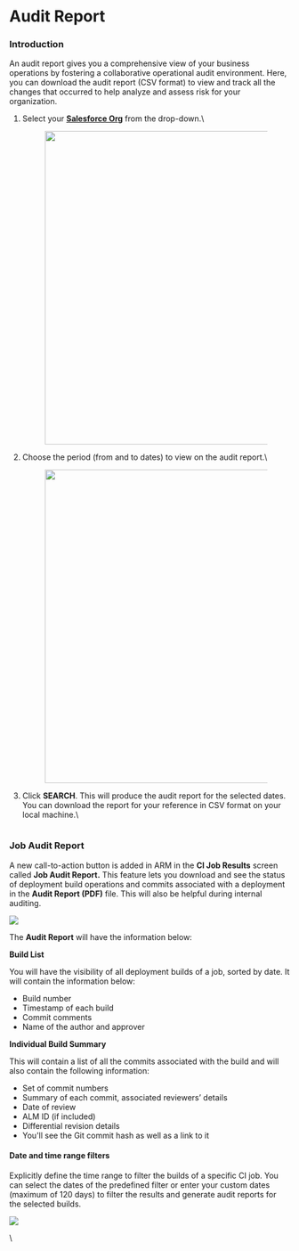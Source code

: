 # Audit Report

### Introduction <a href="#introduction" id="introduction"></a>

An audit report gives you a comprehensive view of your business operations by fostering a collaborative operational audit environment. Here, you can download the audit report (CSV format) to view and track all the changes that occurred to help analyze and assess risk for your organization.

1.  Select your [**Salesforce Org**](arm-administration/registration/salesforce-org.md) from the drop-down.\


    <figure><img src="https://cdn.document360.io/8711f4e7-c040-4616-aac9-d947f87e4619/Images/Documentation/image-1654510410480.png" alt="" width="563"><figcaption></figcaption></figure>
2.  Choose the period (from and to dates) to view on the audit report.\


    <figure><img src="https://cdn.document360.io/8711f4e7-c040-4616-aac9-d947f87e4619/Images/Documentation/image-1654510461152.png" alt="" width="563"><figcaption></figcaption></figure>
3.  Click **SEARCH**. This will produce the audit report for the selected dates. You can download the report for your reference in CSV format on your local machine.\


    <figure><img src="https://cdn.document360.io/8711f4e7-c040-4616-aac9-d947f87e4619/Images/Documentation/image-1654510600047.png" alt=""><figcaption></figcaption></figure>

### **Job Audit Report** <a href="#job-audit-report" id="job-audit-report"></a>

A new call-to-action button is added in ARM in the **CI Job Results** screen called **Job Audit Report.** This feature lets you download and see the status of deployment build operations and commits associated with a deployment in the **Audit Report (PDF)** file. This will also be helpful during internal auditing.

![](https://cdn.document360.io/8711f4e7-c040-4616-aac9-d947f87e4619/Images/Documentation/image-1654510719147.png)

The **Audit Report** will have the information below:&#x20;

**Build List**

You will have the visibility of all deployment builds of a job, sorted by date. It will contain the information below:

* Build number
* Timestamp of each build
* Commit comments
* Name of the author and approver

**Individual Build Summary**

This will contain a list of all the commits associated with the build and will also contain the following information:&#x20;

* Set of commit numbers
* Summary of each commit, associated reviewers’ details
* Date of review
* ALM ID (if included)
* Differential revision details
* You'll see the Git commit hash as well as a link to it

#### **Date and time range filters** <a href="#date-and-time-range-filters" id="date-and-time-range-filters"></a>

Explicitly define the time range to filter the builds of a specific CI job. You can select the dates of the predefined filter or enter your custom dates (maximum of 120 days) to filter the results and generate audit reports for the selected builds.

![](https://cdn.document360.io/8711f4e7-c040-4616-aac9-d947f87e4619/Images/Documentation/image-1654510916792.png)

\
